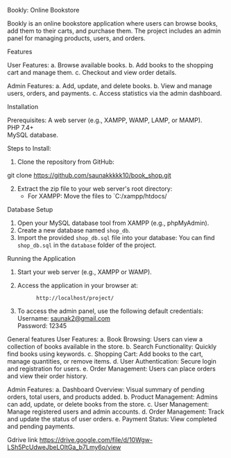 Bookly: Online Bookstore

Bookly is an online bookstore application where users can browse books, add them to their carts, and purchase them. The project includes an admin panel for managing products, users, and orders.

Features

User Features:
a. Browse available books.
b. Add books to the shopping cart and manage them.
c. Checkout and view order details.

Admin Features:
a. Add, update, and delete books.
b. View and manage users, orders, and payments.
c.  Access statistics via the admin dashboard.



Installation

Prerequisites:
 A web server (e.g., XAMPP, WAMP, LAMP, or MAMP).  
 PHP 7.4+  
 MySQL database.  


Steps to Install:
1. Clone the repository from GitHub:
   
git clone https://github.com/saunakkkkk10/book_shop.git

2. Extract the zip file to your web server's root directory:
   - For XAMPP: Move the files to `C:/xampp/htdocs/


Database Setup

1. Open your MySQL database tool from XAMPP (e.g., phpMyAdmin).  
2. Create a new database named `shop_db`.  
3. Import the provided `shop_db.sql` file into your database:
   You can find `shop_db.sql` in the `database` folder of the project.


 Running the Application

1. Start your web server (e.g., XAMPP or WAMP).  
2. Access the application in your browser at:
   
             http://localhost/project/
  

3. To access the admin panel, use the following default credentials:
   Username: saunak2@gmail.com  
   Password: 12345  


General features
User Features:
a. Book Browsing: Users can view a collection of books available in the store.
b. Search Functionality: Quickly find books using keywords.
c. Shopping Cart: Add books to the cart, manage quantities, or remove items.
d. User Authentication: Secure login and registration for users.
e. Order Management: Users can place orders and view their order history.

Admin Features:
a. Dashboard Overview: Visual summary of pending orders, total users, and products added.
b. Product Management: Admins can add, update, or delete books from the store.
c. User Management: Manage registered users and admin accounts.
d. Order Management: Track and update the status of user orders.
e. Payment Status: View completed and pending payments.


Gdrive link
https://drive.google.com/file/d/10Wgw-LSh5PcUdweJbeLOltGa_b7Lmy6o/view

